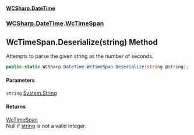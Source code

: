 #### [WCSharp\.DateTime](README.md 'README')
### [WCSharp\.DateTime](WCSharp.DateTime.md 'WCSharp\.DateTime').[WcTimeSpan](WCSharp.DateTime.WcTimeSpan.md 'WCSharp\.DateTime\.WcTimeSpan')

## WcTimeSpan\.Deserialize\(string\) Method

Attempts to parse the given string as the number of seconds\.

```csharp
public static WCSharp.DateTime.WcTimeSpan Deserialize(string @string);
```
#### Parameters

<a name='WCSharp.DateTime.WcTimeSpan.Deserialize(string).string'></a>

`string` [System\.String](https://learn.microsoft.com/en-us/dotnet/api/system.string 'System\.String')

#### Returns
[WcTimeSpan](WCSharp.DateTime.WcTimeSpan.md 'WCSharp\.DateTime\.WcTimeSpan')  
Null if [string](WCSharp.DateTime.WcTimeSpan.Deserialize(string).md#WCSharp.DateTime.WcTimeSpan.Deserialize(string).string 'WCSharp\.DateTime\.WcTimeSpan\.Deserialize\(string\)\.string') is not a valid integer\.